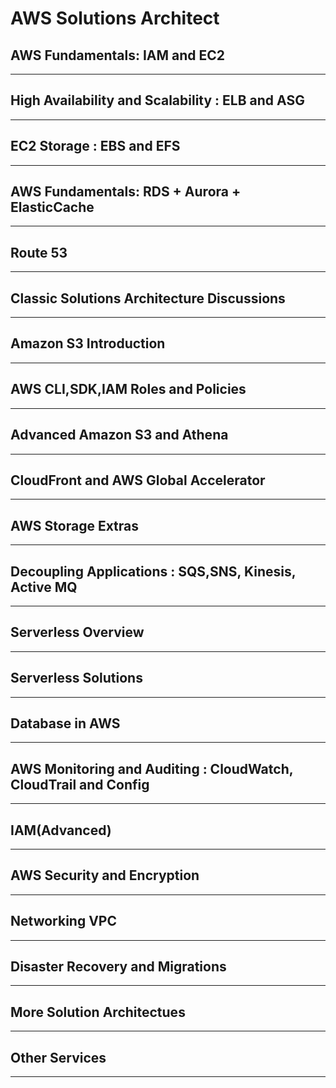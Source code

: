 # AWS Solutions Architect 

## AWS Fundamentals: IAM and EC2

---

## High Availability and Scalability : ELB and ASG

---

## EC2 Storage : EBS and EFS

---

## AWS Fundamentals: RDS + Aurora + ElasticCache

---

## Route 53

---

## Classic Solutions Architecture Discussions

---

## Amazon S3 Introduction

---

## AWS CLI,SDK,IAM Roles and Policies

---

## Advanced Amazon S3 and Athena

---

## CloudFront and AWS Global Accelerator

---

## AWS Storage Extras

---

## Decoupling Applications : SQS,SNS, Kinesis, Active MQ

---

## Serverless Overview

---

## Serverless Solutions

---

## Database in AWS

---

## AWS Monitoring and Auditing : CloudWatch, CloudTrail and Config

---

## IAM(Advanced)

---

## AWS Security and Encryption

---

## Networking VPC

---

## Disaster Recovery and Migrations


---

## More Solution Architectues

---

## Other Services

---